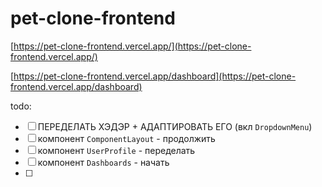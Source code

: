 # pet-clone-frontend

[https://pet-clone-frontend.vercel.app/](https://pet-clone-frontend.vercel.app/)

[https://pet-clone-frontend.vercel.app/dashboard](https://pet-clone-frontend.vercel.app/dashboard)

todo:
- [ ] ПЕРЕДЕЛАТЬ ХЭДЭР + АДАПТИРОВАТЬ ЕГО (вкл `DropdownMenu`)
- [ ] компонент `ComponentLayout` - продолжить
- [ ] компонент `UserProfile` - переделать
- [ ] компонент `Dashboards` - начать
- [ ] 
